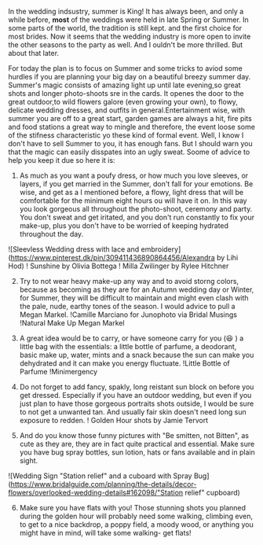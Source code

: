 In the wedding indsustry, summer is King! 
It has always been, and only a while before, **most** of the weddings were held in late Spring or Summer. In some parts of the world, the tradition is still kept.
and the first choice for most brides. Now it seems that the wedding industry is more open to invite the other seasons to the party as well. And I ouldn't be more 
thrilled. But about that later.

For today the plan is to focus on Summer and some tricks to aviod some hurdles if you are planning your big day on a beautiful breezy summer day.
Summer's magic consists of amazing light up until late evening,so great shots and longer photo-shoots sre in the cards. It openes the door to
the great outdoor,to wild flowers galore (even growing your own), to flowy, delicate wedding dresses, and outfits in general.Entertainment wise, with summer you are off to 
a great start, garden games are always a hit, fire pits and food stations a great way to mingle and therefore, the event loose some of the stifness characteristic yo these kind of formal event.
Well, I know I don't have to sell Summer to you, it has enough fans. But I should warn you that the magic can easily disspates into an ugly sweat. 
Soome of advice to help you keep it due so here it is:

1. As much as you want a poufy dress, or how much you love sleeves, or layers, if you get married in the Summer, don't fall for your emotions. Be wise, and 
get as a I mentioned before, a flowy, light dress that will be comfortable for the minimum eight hours ou will have it on. 
In this way you look gorgeous all throughout the photo-shoot, ceremony and party. You don't sweat and get iritated, and you don't run constantly to fix your 
make-up, plus you don't have to be worried of keeping hydrated throughout the day. 

![Sleevless Wedding dress with lace and embroidery](https://www.pinterest.dk/pin/309411436890864456/Alexandra by Lihi Hod)
! Sunshine by Olivia Bottega
! Milla Zwilinger by Rylee Hitchner



2. Try to not wear heavy make-up any way and to avoid storng colors, because as becoming as they are for an Autumn wedding day or Winter, for Summer, they will be difficult to maintain
and might even clash with the pale, nude, earthy tones of the season. I would advice to pull a Megan Markel. 
!Camille Marciano for Junophoto via Bridal Musings
!Natural Make Up Megan Markel


3. A great idea would be to carry, or have someone carry for you (😆 ) a little bag with the essentials: a little bottle of parfume, 
a deodorant, basic make up, water, mints and a snack because the sun can make you dehydrated and it can make you energy fluctuate.
!Little Bottle of Parfume
!Minimergency

4. Do not forget to add fancy, spakly, long reistant sun block on before you get dressed. Especially if you have an outdoor wedding, but even if you just plan
to have those gorgeous portraits shots outside, I would be sure to not get a unwanted tan. And usually fair skin doesn't need long sun exposure to redden. 
! Golden Hour shots by Jamie Tervort 

5. And do you know those funny pictures with "Be smitten, not Bitten", as cute as they are, they are in fact quite practical and essential. Make sure you have bug spray bottles, sun lotion, hats or fans available 
and in plain sight. 

![Wedding Sign "Station relief" and a cuboard with Spray Bug](https://www.bridalguide.com/planning/the-details/decor-flowers/overlooked-wedding-details#162098/"Station relief" cupboard)

6. Make sure you have flats with you! Those stunning shots you planned during the golden hour will probably need some walking, climbing even, to get to a nice backdrop, 
a poppy field, a moody wood, or anything you might have in mind, will take some walking- get flats!
